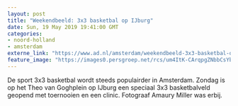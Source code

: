 ```yaml
---
layout: post
title: "Weekendbeeld: 3x3 basketbal op IJburg"
date: Sun, 19 May 2019 19:41:00 GMT
categories: 
- noord-holland 
- amsterdam 
externe_link: "https://www.ad.nl/amsterdam/weekendbeeld-3x3-basketbal-op-ijburg~a57dba3f/"
feature_image: "https://images0.persgroep.net/rcs/um4ItK-CArqpgZNbbCsYbAaDwVg/diocontent/148783347/_fitwidth/400/?appId=21791a8992982cd8da851550a453bd7f&quality=0.7"
---
```


De sport 3x3 basketbal wordt steeds populairder in Amsterdam. Zondag is op het Theo van Goghplein op IJburg een speciaal 3x3 basketbalveld geopend met toernooien en een clinic. Fotograaf Amaury Miller was erbij.
